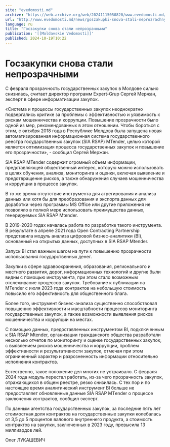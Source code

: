 ```yaml
---
site: "evedomosti.md"
archive: "https://web.archive.org/web/20241115050820/www.evedomosti.md/news/goszakupki-snova-stali-neprozrachnymi"
url: "http://www.evedomosti.md/news/goszakupki-snova-stali-neprozrachnymi"
language: ru
title: "Госзакупки снова стали непрозрачными"
publication: '[[Moldavskie Vedomosti]]'
published: 2024-10-19T10:22
---
```


# Госзакупки снова стали непрозрачными

С февраля прозрачность государственных закупок в Молдове сильно снизилась, считает директор программ Expert-Grup Сергей Мержан, эксперт в сфере информатизации закупок.

«Система и процессы государственных закупок неоднократно подвергались критике за проблемы с эффективностью и уязвимость к рискам мошенничества и коррупции. Повышение прозрачности было одной из мер, рекомендованных в этом отношении. Чтобы бороться с этим, с октября 2018 года в Республике Молдова была запущена новая автоматизированная информационная система государственного реестра государственных закупок (SIA RSAP) MTender, целью которой является оптимизация процесса государственных закупок и повышение его прозрачности», - сообщил Сергей Мержан.

SIA RSAP MTender содержит огромный объем информации, представляющей общественный интерес, которую можно использовать в целях обучения, анализа, мониторинга и оценки, включая выявление и предотвращение рисков, а также обнаружения случаев мошенничества и коррупции в процессе закупок.

В то же время отсутствие инструмента для агрегирования и анализа данных или хотя бы для преобразования и экспорта данных для доработки через программы MS Office или другие приложения не позволяло в полной мере использовать преимущества данных, генерируемых SIA RSAP Mtender.

В 2019-2020 годах началась работа по разработке такого инструмента. В результате в апреле 2021 года Open Contracting Partnership представила модуль анализа цифровой бизнес-аналитики (BI), основанный на открытых данных, доступных в SIA RSAP Mtender.

Запуск BI стал важным шагом на пути к повышению прозрачности использования государственных денег.

Закупки в сфере здравоохранения, образования, регионального и местного развития, дорог, информационных технологий и другие были видны с помощью инструмента, при этом стало возможным отслеживание процессов закупок. Требование к публикации на MTender с июля 2023 года контрактов на небольшую стоимость повысило его эффективность для общественного блага.

Более того, инструмент бизнес-анализа существенно способствовал повышению эффективности и масштабности процессов мониторинга государственных закупок, а также возможности выявления рисков мошенничества и коррупции на местах.

С помощью данных, предоставленных инструментом BI, подключенным к SIA RSAP Mtender, организации гражданского общества разработали несколько отчетов по мониторингу и оценке государственных закупок, с выявлением рисков мошенничества и коррупции, проблем эффективности и результативности закупок, отмечая при этом ограниченный характер и разрозненность информации относительно исполнения контрактов.

Естественно, такое положение дел многих не устраивало. С февраля 2024 года модуль перестал работать, из-за чего прозрачность закупок, отражающихся в общем реестре, резко снизилась. С тех пор и по настоящее время аналитический инструмент BI больше не предоставляет обновленные данные SIA RSAP MТender о процессе заключения контрактов, сообщил эксперт.

По данным агентства государственных закупок, за последние пять лет стоимостная доля контрактов на государственные закупки колебалась от 3,5 до 5 процентов валового внутреннего продукта, а стоимость контрактов на закупки, заключенных в 2023 году, превысила 13 миллиардов лей.

Олег ЛУКАШЕВИЧ